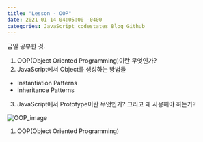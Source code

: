 ```yaml
---
title: "Lesson - OOP"
date: 2021-01-14 04:05:00 -0400
categories: JavaScript codestates Blog Github
---
```


금일 공부한 것.
1. OOP(Object Oriented Programming)이란 무엇인가?
2. JavaScript에서 Object를 생성하는 방법들
  - Instantiation Patterns
  - Inheritance Patterns
3. JavaScript에서 Prototype이란 무엇인가? 그리고 왜 사용해야 하는가?

![OOP_image](https://user-images.githubusercontent.com/70124288/104557109-05541380-5684-11eb-830e-d542d3538626.jpeg)
1. OOP(Object Oriented Programming)
